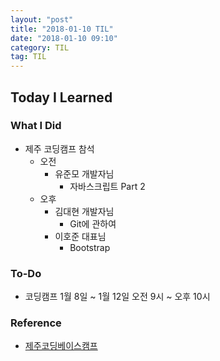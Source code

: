```yaml
---
layout: "post"
title: "2018-01-10 TIL"
date: "2018-01-10 09:10"
category: TIL
tag: TIL
---
```



## Today I Learned

### What I Did

* 제주 코딩캠프 참석
  - 오전
    - 유준모 개발자님
      - 자바스크립트 Part 2
  - 오후
    - 김대현 개발자님
      - Git에 관하여
    - 이호준 대표님
      - Bootstrap

### To-Do

* 코딩캠프 1월 8일 ~ 1월 12일 오전 9시 ~ 오후 10시


### Reference
* [제주코딩베이스캠프](http://www.jejucodingcamp.com/)
